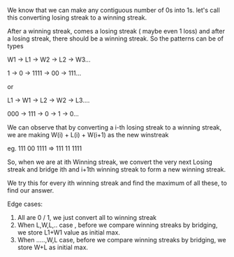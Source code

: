 We know that we can make any contiguous number of 0s into 1s.  let's call this converting losing streak to a winning streak.

After a winning streak, comes a losing streak ( maybe even 1 loss) and after a losing streak, there should be a winning streak. So the patterns can be of types

W1 -> L1 -> W2 -> L2 -> W3...

1 -> 0 -> 1111 -> 00 -> 111...

or 

L1 -> W1 -> L2 -> W2 -> L3....

000 -> 111 -> 0 -> 1 -> 0...

We can observe that by converting a i-th losing streak to a winning streak, we are making W(i) + L(i) + W(i+1) as the new winstreak

eg. 111 00 1111 => 111 11 1111

So, when we are at ith Winning streak, we convert the very next Losing streak and bridge ith and i+1th winning streak to form a new winning streak.

We try this for every ith winning streak and find the maximum of all these, to find our answer. 

Edge cases:
1. All are 0 / 1, we just convert all to winning streak
2. When L,W,L,.. case , before we compare winning streaks by bridging, we store L1+W1 value as initial max.
3. When .....,W,L case, before we compare winning streaks by bridging, we store W+L as initial max.
